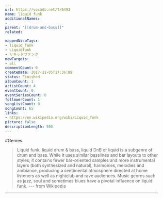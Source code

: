 ```yaml
---
url: https://vocadb.net/T/6493
name: liquid funk
additionalNames: 
- 
parent: "[[drum-and-bass]]"
related:

mappedNicoTags:
- liquid_funk
- Liquidfunk
- リキッドファンク
newTargets:
- all
commentCount: 0
createDate: 2017-11-05T17:36:09
status: Finished
albumCount: 1
artistCount: 4
eventCount: 0
eventSeriesCount: 0
followerCount: 1
songListCount: 0
songCount: 65
links: 
- https://en.wikipedia.org/wiki/Liquid_funk
picture: false
descriptionLength: 500
---
```


#Genres

>Liquid funk, liquid drum & bass, liquid DnB or liquid is a subgenre of drum and bass. While it uses similar basslines and bar layouts to other styles, it contains fewer bar-oriented samples and more instrumental layers (both synthesized and natural), harmonies, melodies and ambiance, producing a sentimental atmosphere directed at home listeners as well as nightclub and rave audiences. Music genres such as jazz, soul and sometimes blues have a pivotal influence on liquid funk.
--- from Wikipedia

---

